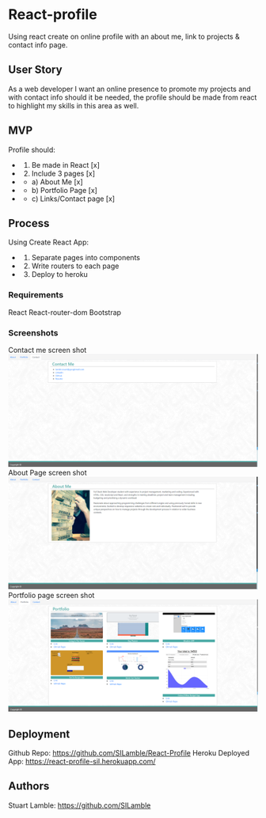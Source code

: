 # React-profile

Using react create on online profile with an about me, link to projects & contact info page.

## User Story

As a web developer I want an online presence to promote my projects and with contact info should it be needed, the profile should be made from react to highlight my skills in this area as well.

## MVP

Profile should:
* 1) Be made in React [x]
* 2) Include 3 pages [x]
* * a) About Me [x]
* * b) Portfolio Page [x]
* * c) Links/Contact page [x]

## Process

Using Create React App:

* 1) Separate pages into components
* 2) Write routers to each page
* 3) Deploy to heroku


### Requirements

React
React-router-dom
Bootstrap

### Screenshots

Contact me screen shot
![Contact me page screen shot](https://github.com/SILamble/React-Profile/blob/master/public/Assets/Contact-page-capt.PNG)
About Page screen shot
![About Page screen shot](https://github.com/SILamble/React-Profile/blob/master/public/Assets/Home-page-capt.PNG)
Portfolio page screen shot
![Portfolio page screen shot](https://github.com/SILamble/React-Profile/blob/master/public/Assets/Port-page-capt.PNG)


## Deployment

Github Repo: https://github.com/SILamble/React-Profile
Heroku Deployed App: https://react-profile-sil.herokuapp.com/

## Authors

Stuart Lamble: https://github.com/SILamble
